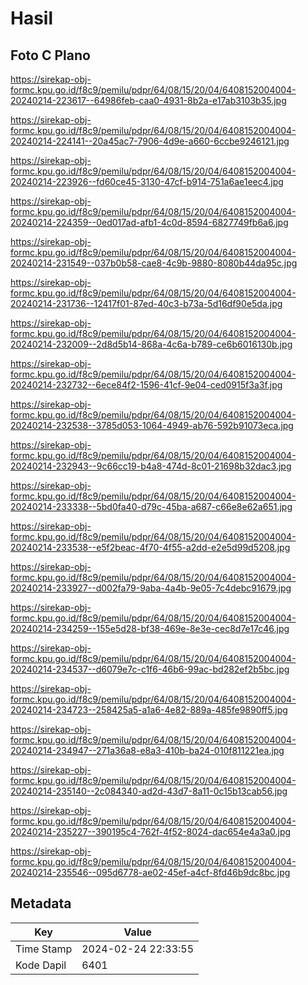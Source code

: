 # Hasil

## Foto C Plano

https://sirekap-obj-formc.kpu.go.id/f8c9/pemilu/pdpr/64/08/15/20/04/6408152004004-20240214-223617--64986feb-caa0-4931-8b2a-e17ab3103b35.jpg

https://sirekap-obj-formc.kpu.go.id/f8c9/pemilu/pdpr/64/08/15/20/04/6408152004004-20240214-224141--20a45ac7-7906-4d9e-a660-6ccbe9246121.jpg

https://sirekap-obj-formc.kpu.go.id/f8c9/pemilu/pdpr/64/08/15/20/04/6408152004004-20240214-223926--fd60ce45-3130-47cf-b914-751a6ae1eec4.jpg

https://sirekap-obj-formc.kpu.go.id/f8c9/pemilu/pdpr/64/08/15/20/04/6408152004004-20240214-224359--0ed017ad-afb1-4c0d-8594-6827749fb6a6.jpg

https://sirekap-obj-formc.kpu.go.id/f8c9/pemilu/pdpr/64/08/15/20/04/6408152004004-20240214-231549--037b0b58-cae8-4c9b-9880-8080b44da95c.jpg

https://sirekap-obj-formc.kpu.go.id/f8c9/pemilu/pdpr/64/08/15/20/04/6408152004004-20240214-231736--12417f01-87ed-40c3-b73a-5d16df90e5da.jpg

https://sirekap-obj-formc.kpu.go.id/f8c9/pemilu/pdpr/64/08/15/20/04/6408152004004-20240214-232009--2d8d5b14-868a-4c6a-b789-ce6b6016130b.jpg

https://sirekap-obj-formc.kpu.go.id/f8c9/pemilu/pdpr/64/08/15/20/04/6408152004004-20240214-232732--6ece84f2-1596-41cf-9e04-ced0915f3a3f.jpg

https://sirekap-obj-formc.kpu.go.id/f8c9/pemilu/pdpr/64/08/15/20/04/6408152004004-20240214-232538--3785d053-1064-4949-ab76-592b91073eca.jpg

https://sirekap-obj-formc.kpu.go.id/f8c9/pemilu/pdpr/64/08/15/20/04/6408152004004-20240214-232943--9c66cc19-b4a8-474d-8c01-21698b32dac3.jpg

https://sirekap-obj-formc.kpu.go.id/f8c9/pemilu/pdpr/64/08/15/20/04/6408152004004-20240214-233338--5bd0fa40-d79c-45ba-a687-c66e8e62a651.jpg

https://sirekap-obj-formc.kpu.go.id/f8c9/pemilu/pdpr/64/08/15/20/04/6408152004004-20240214-233538--e5f2beac-4f70-4f55-a2dd-e2e5d99d5208.jpg

https://sirekap-obj-formc.kpu.go.id/f8c9/pemilu/pdpr/64/08/15/20/04/6408152004004-20240214-233927--d002fa79-9aba-4a4b-9e05-7c4debc91679.jpg

https://sirekap-obj-formc.kpu.go.id/f8c9/pemilu/pdpr/64/08/15/20/04/6408152004004-20240214-234259--155e5d28-bf38-469e-8e3e-cec8d7e17c46.jpg

https://sirekap-obj-formc.kpu.go.id/f8c9/pemilu/pdpr/64/08/15/20/04/6408152004004-20240214-234537--d6079e7c-c1f6-46b6-99ac-bd282ef2b5bc.jpg

https://sirekap-obj-formc.kpu.go.id/f8c9/pemilu/pdpr/64/08/15/20/04/6408152004004-20240214-234723--258425a5-a1a6-4e82-889a-485fe9890ff5.jpg

https://sirekap-obj-formc.kpu.go.id/f8c9/pemilu/pdpr/64/08/15/20/04/6408152004004-20240214-234947--271a36a8-e8a3-410b-ba24-010f811221ea.jpg

https://sirekap-obj-formc.kpu.go.id/f8c9/pemilu/pdpr/64/08/15/20/04/6408152004004-20240214-235140--2c084340-ad2d-43d7-8a11-0c15b13cab56.jpg

https://sirekap-obj-formc.kpu.go.id/f8c9/pemilu/pdpr/64/08/15/20/04/6408152004004-20240214-235227--390195c4-762f-4f52-8024-dac654e4a3a0.jpg

https://sirekap-obj-formc.kpu.go.id/f8c9/pemilu/pdpr/64/08/15/20/04/6408152004004-20240214-235546--095d6778-ae02-45ef-a4cf-8fd46b9dc8bc.jpg


## Metadata

| Key        | Value               |
| ---------- | ------------------- |
| Time Stamp | 2024-02-24 22:33:55 |
| Kode Dapil | 6401                |



